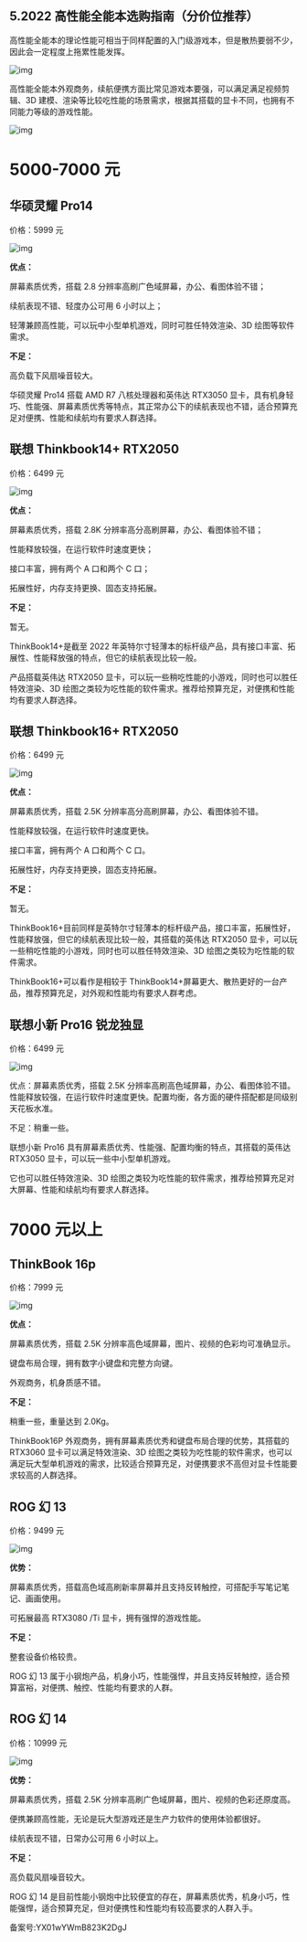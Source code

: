 ## 5.2022 高性能全能本选购指南（分价位推荐）
高性能全能本的理论性能可相当于同样配置的入门级游戏本，但是散热要弱不少，因此会一定程度上拖累性能发挥。


![img](https://pic1.zhimg.com/v2-54446eab32dede5c8f31d4c5bed1ba50.webp)

高性能全能本外观商务，续航便携方面比常见游戏本要强，可以满足满足视频剪辑、3D 建模、渲染等比较吃性能的场景需求，根据其搭载的显卡不同，也拥有不同能力等级的游戏性能。


![img](https://pic1.zhimg.com/v2-8a1a7c39e2890a83e52fa430c24b91f3.webp)

5000-7000 元
===========


华硕灵耀 Pro14
----------


价格：5999 元


![img](https://pic1.zhimg.com/v2-3dc0b030eaec980ad99f05d075c78cad.webp)

**优点：**


屏幕素质优秀，搭载 2.8 分辨率高刷广色域屏幕，办公、看图体验不错；


续航表现不错、轻度办公可用 6 小时以上；


轻薄兼顾高性能，可以玩中小型单机游戏，同时可胜任特效渲染、3D 绘图等软件需求。


**不足：**


高负载下风扇噪音较大。


华硕灵耀 Pro14 搭载 AMD R7 八核处理器和英伟达 RTX3050 显卡，具有机身轻巧、性能强、屏幕素质优秀等特点，其正常办公下的续航表现也不错，适合预算充足对便携、性能和续航均有要求人群选择。


联想 Thinkbook14+ RTX2050
-----------------------


价格：6499 元


![img](https://pic3.zhimg.com/v2-b1e82e8511ba260265bbf29713c56332.webp)

**优点：**


屏幕素质优秀，搭载 2.8K 分辨率高分高刷屏幕，办公、看图体验不错；


性能释放较强，在运行软件时速度更快；


接口丰富，拥有两个 A 口和两个 C 口；


拓展性好，内存支持更换、固态支持拓展。


**不足：**


暂无。


ThinkBook14+是截至 2022 年英特尔寸轻薄本的标杆级产品，具有接口丰富、拓展性、性能释放强的特点，但它的续航表现比较一般。


产品搭载英伟达 RTX2050 显卡，可以玩一些稍吃性能的小游戏，同时也可以胜任特效渲染、3D 绘图之类较为吃性能的软件需求。推荐给预算充足，对便携和性能均有要求人群选择。


联想 Thinkbook16+ RTX2050
-----------------------


价格：6499 元


![img](https://pic2.zhimg.com/v2-ef5072edac775862053c88da8ca87617.webp)

**优点：**


屏幕素质优秀，搭载 2.5K 分辨率高分高刷屏幕，办公、看图体验不错。


性能释放较强，在运行软件时速度更快。


接口丰富，拥有两个 A 口和两个 C 口。


拓展性好，内存支持更换，固态支持拓展。


**不足：**


暂无。


ThinkBook16+目前同样是英特尔寸轻薄本的标杆级产品，接口丰富，拓展性好，性能释放强，但它的续航表现比较一般，其搭载的英伟达 RTX2050 显卡，可以玩一些稍吃性能的小游戏，同时也可以胜任特效渲染、3D 绘图之类较为吃性能的软件需求。


ThinkBook16+可以看作是相较于 ThinkBook14+屏幕更大、散热更好的一台产品，推荐预算充足，对外观和性能均有要求人群考虑。


**联想小新 Pro16 锐龙独显**
-------------------


价格：6499 元


![img](https://pic2.zhimg.com/v2-86313b53db6c1d828d38c2a871376a07.webp)

优点：屏幕素质优秀，搭载 2.5K 分辨率高刷高色域屏幕，办公、看图体验不错。性能释放较强，在运行软件时速度更快。配置均衡，各方面的硬件搭配都是同级别天花板水准。


不足：稍重一些。


联想小新 Pro16 具有屏幕素质优秀、性能强、配置均衡的特点，其搭载的英伟达 RTX3050 显卡，可以玩一些中小型单机游戏。


它也可以胜任特效渲染、3D 绘图之类较为吃性能的软件需求，推荐给预算充足对大屏幕、性能和续航均有要求人群选择。


7000 元以上
========


**ThinkBook** **16p**
---------------------


价格：7999 元


![img](https://pic3.zhimg.com/v2-8be9f5cbc31f7424cc2ebee1a59e65d6.webp)

**优点：**


屏幕素质优秀，搭载 2.5K 分辨率高色域屏幕，图片、视频的色彩均可准确显示。


键盘布局合理，拥有数字小键盘和完整方向键。


外观商务，机身质感不错。


**不足：**


稍重一些，重量达到 2.0Kg。


ThinkBook16P 外观商务，拥有屏幕素质优秀和键盘布局合理的优势，其搭载的 RTX3060 显卡可以满足特效渲染、3D 绘图之类较为吃性能的软件需求，也可以满足玩大型单机游戏的需求，比较适合预算充足，对便携要求不高但对显卡性能要求较高的人群选择。


**ROG 幻 13**
------------


价格：9499 元


![img](https://pic2.zhimg.com/v2-972fca451a64b751c12a2edb4be7287e.webp)

**优势：**


屏幕素质优秀，搭载高色域高刷新率屏幕并且支持反转触控，可搭配手写笔记笔记、画画使用。


可拓展最高 RTX3080 /Ti 显卡，拥有强悍的游戏性能。


**不足：**


整套设备价格较贵。


ROG 幻 13 属于小钢炮产品，机身小巧，性能强悍，并且支持反转触控，适合预算富裕，对便携、触控、性能均有要求的人群。


ROG 幻 14
--------


价格：10999 元


![img](https://pic2.zhimg.com/v2-508f869482f46c17a838a1b108b8a271.webp)

**优势：**


屏幕素质优秀，搭载 2.5K 分辨率高刷广色域屏幕，图片、视频的色彩还原度高。


便携兼顾高性能，无论是玩大型游戏还是生产力软件的使用体验都很好。


续航表现不错，日常办公可用 6 小时以上。


**不足：**


高负载风扇噪音较大。


ROG 幻 14 是目前性能小钢炮中比较便宜的存在，屏幕素质优秀，机身小巧，性能强悍，适合预算充足，但对便携性和性能均有较高要求的人群入手。


备案号:YX01wYWmB823K2DgJ

